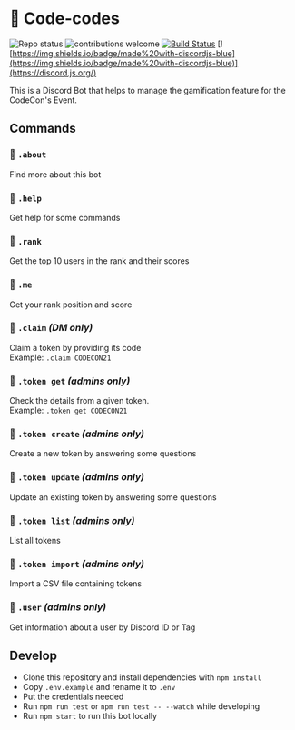 # :robot: Code-codes

![Repo status](https://www.repostatus.org/badges/latest/active.svg)
![contributions welcome](https://img.shields.io/badge/contributions-welcome-brightgreen.svg?style=flat)
[![Build Status](https://github.com/codecon-dev/codecon-codes/actions/workflows/main.yml/badge.svg)](https://github.com/codecon-dev/codecon-codes/actions/workflows/main.yml)
[![https://img.shields.io/badge/made%20with-discordjs-blue](https://img.shields.io/badge/made%20with-discordjs-blue)](https://discord.js.org/)

This is a Discord Bot that helps to manage the gamification feature for the CodeCon's Event.  

## Commands

### 🔶 `.about`

Find more about this bot  

### 🔶 `.help`

Get help for some commands

### 🔶 `.rank`

Get the top 10 users in the rank and their scores

### 🔶 `.me`

Get your rank position and score

### 🔶 `.claim` _(DM only)_

Claim a token by providing its code  
Example: `.claim CODECON21`  

### 🔶 `.token get` _(admins only)_

Check the details from a given token.  
Example: `.token get CODECON21`

### 🔶 `.token create` _(admins only)_

Create a new token by answering some questions  

### 🔶 `.token update` _(admins only)_

Update an existing token by answering some questions  

### 🔶 `.token list` _(admins only)_

List all tokens  

### 🔶 `.token import` _(admins only)_

Import a CSV file containing tokens  

### 🔶 `.user` _(admins only)_

Get information about a user by Discord ID or Tag

## Develop

* Clone this repository and install dependencies with `npm install`
* Copy `.env.example` and rename it to `.env`
* Put the credentials needed
* Run `npm run test` or `npm run test -- --watch` while developing
* Run `npm start` to run this bot locally
